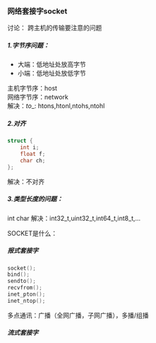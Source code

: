 ### 网络套接字socket

讨论： 跨主机的传输要注意的问题

##### 1.字节序问题：
- 大端：低地址处放高字节
- 小端：低地址处放低字节

主机字节序：host  
网络字节序：network  
解决：_to__: htons,htonl,ntohs,ntohl  

##### 2.对齐

```c
struct {
	int i;
	float f;
	char ch;
};
```
解决：不对齐

##### 3.类型长度的问题：
int
char
解决：int32_t,uint32_t,int64_t,int8_t,...

SOCKET是什么：



##### 报式套接字

```c
socket();
bind();
sendto();
recvfrom();
inet_pton();
inet_ntop();
```

多点通讯：广播（全网广播，子网广播），多播/组播



##### 流式套接字
